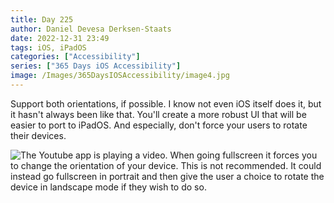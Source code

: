 ```yaml
---
title: Day 225
author: Daniel Devesa Derksen-Staats
date: 2022-12-31 23:49
tags: iOS, iPadOS
categories: ["Accessibility"]
series: ["365 Days iOS Accessibility"]
image: /Images/365DaysIOSAccessibility/image4.jpg
---
```


Support both orientations, if possible. I know not even iOS itself does it, but it hasn't always been like that. You'll create a more robust UI that will be easier to port to iPadOS. And especially, don't force your users to rotate their devices.

![The Youtube app is playing a video. When going fullscreen it forces you to change the orientation of your device. This is not recommended. It could instead go fullscreen in portrait and then give the user a choice to rotate the device in landscape mode if they wish to do so.](/Images/365DaysIOSAccessibility/image4.jpg)